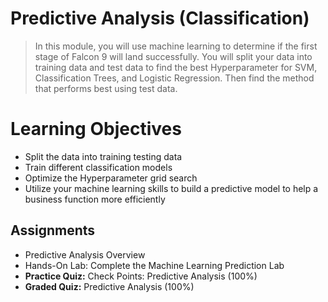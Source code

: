 # Predictive Analysis (Classification)
> In this module, you will use machine learning to determine if the first stage of Falcon 9 will land successfully. You will split your data into training data and test data to find the best Hyperparameter for SVM, Classification Trees, and Logistic Regression. Then find the method that performs best using test data.
# Learning Objectives
- Split the data into training testing data
- Train different classification models
- Optimize the Hyperparameter grid search
- Utilize your machine learning skills to build a predictive model to help a business function more efficiently
## Assignments
- Predictive Analysis Overview
- Hands-On Lab: Complete the Machine Learning Prediction Lab
- **Practice Quiz:** Check Points: Predictive Analysis (100%)
- **Graded Quiz:** Predictive Analysis (100%)
